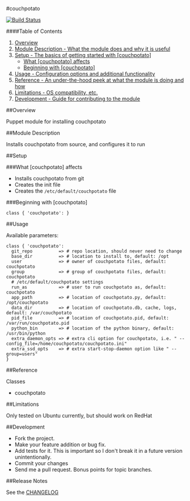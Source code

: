 #couchpotato

[![Build Status](https://travis-ci.org/DexterTheDragon/puppet-couchpotato.png?branch=master)](https://travis-ci.org/DexterTheDragon/puppet-couchpotato)

####Table of Contents

1. [Overview](#overview)
2. [Module Description - What the module does and why it is useful](#module-description)
3. [Setup - The basics of getting started with [couchpotato]](#setup)
    * [What [couchpotato] affects](#what-couchpotato-affects)
    * [Beginning with [couchpotato]](#beginning-with-couchpotato)
4. [Usage - Configuration options and additional functionality](#usage)
5. [Reference - An under-the-hood peek at what the module is doing and how](#reference)
5. [Limitations - OS compatibility, etc.](#limitations)
6. [Development - Guide for contributing to the module](#development)

##Overview

Puppet module for installing couchpotato

##Module Description

Installs couchpotato from source, and configures it to run

##Setup

###What [couchpotato] affects

* Installs couchpotato from git
* Creates the init file
* Creates the `/etc/default/couchpotato` file

###Beginning with [couchpotato]

```
class { 'couchpotato': }
```

##Usage

Available parameters:

```
class { 'couchpotato':
  git_repo          => # repo location, should never need to change
  base_dir          => # location to install to, default: /opt
  user              => # owner of couchpotato files, default: couchpotato
  group             => # group of couchpotato files, default: couchpotato
  # /etc/default/couchpotato settings
  run_as            => # user to run couchpotato as, default: couchpotato
  app_path          => # location of couchpotato.py, default: /opt/couchpotato
  data_dir          => # location of couchpotato.db, cache, logs, default: /var/couchpotato
  pid_file          => # location of couchpotato.pid, default: /var/run/couchpotato.pid
  python_bin        => # location of the python binary, default: /usr/bin/python
  extra_daemon_opts => # extra cli option for couchpotato, i.e. " --config_file=/home/couchpotato/couchpotato.ini"
  extra_ssd_opts    => # extra start-stop-daemon option like " --group=users"
}
```

##Reference

Classes
* couchpotato

##Limitations

Only tested on Ubuntu currently, but should work on RedHat

##Development

* Fork the project.
* Make your feature addition or bug fix.
* Add tests for it. This is important so I don't break it in a future version unintentionally.
* Commit your changes
* Send me a pull request. Bonus points for topic branches.

##Release Notes

See the [CHANGELOG](https://github.com/DexterTheDragon/puppet-couchpotato/blob/master/CHANGELOG)
